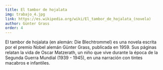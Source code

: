 ```yaml
---
title: El tambor de hojalata
img: trabajo_4.jpg
link: https://es.wikipedia.org/wiki/El_tambor_de_hojalata_(novela)
author: Günter Grass
order: 4
---
```


El tambor de hojalata (en alemán: Die Blechtrommel) es una novela escrita por el premio Nobel alemán Günter Grass, publicada en 1959. Sus páginas relatan la vida de Oscar Matzerath, un niño que vive durante la época de la Segunda Guerra Mundial (1939 - 1945), en una narración con tintes macabros e infantiles. 

